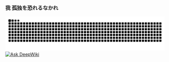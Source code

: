 ### 我 孤独を恐れるなかれ
<picture>
  <source media="(prefers-color-scheme: dark)" srcset="https://raw.githubusercontent.com/Venomrko/Venomrko/output/github-contribution-grid-snake-dark.svg">
  <source media="(prefers-color-scheme: light)" srcset="https://raw.githubusercontent.com/Venomrko/Venomrko/output/github-contribution-grid-snake.svg">
  <img alt="github contribution grid snake animation" src="https://raw.githubusercontent.com/Venomrko/Venomrko/output/github-contribution-grid-snake.svg">
</picture>
<a href="https://deepwiki.com/huggingface/transformers"><img src="https://deepwiki.com/badge.svg" alt="Ask DeepWiki"></a>

